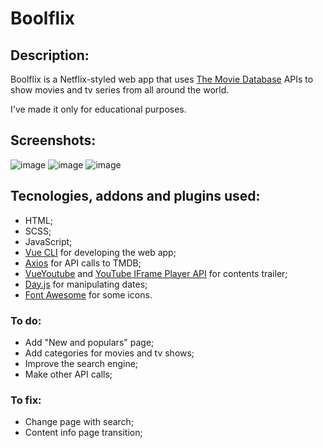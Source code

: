 # Boolflix

## Description:
Boolflix is a Netflix-styled web app that uses [The Movie Database](https://www.themoviedb.org) APIs to show movies and tv series from all around the world.

I've made it only for educational purposes.

## Screenshots:
![image](screenshots/home.png)
![image](screenshots/content-info.png)
![image](screenshots/search-engine.png)

## Tecnologies, addons and plugins used:
- HTML;
- SCSS;
- JavaScript;
- [Vue CLI](https://vuejs.org "Vue.js's Homepage") for developing the web app;
- [Axios](https://axios-http.com "Axios's Homepage") for API calls to TMDB;
- [VueYoutube](https://www.npmjs.com/package/vue-youtube "VueYoutube npm page") and [YouTube IFrame Player API](https://developers.google.com/youtube/iframe_api_reference?hl=it  "YouTube IFrame API reference page") for contents trailer;
- [Day.js](https://day.js.org "Day.js's Homepage") for manipulating dates;
- [Font Awesome](https://fontawesome.com "Font Awesome's Homepage") for some icons.

### To do:
- Add "New and populars" page;
- Add categories for movies and tv shows;
- Improve the search engine;
- Make other API calls;

### To fix:
- Change page with search;
- Content info page transition;
